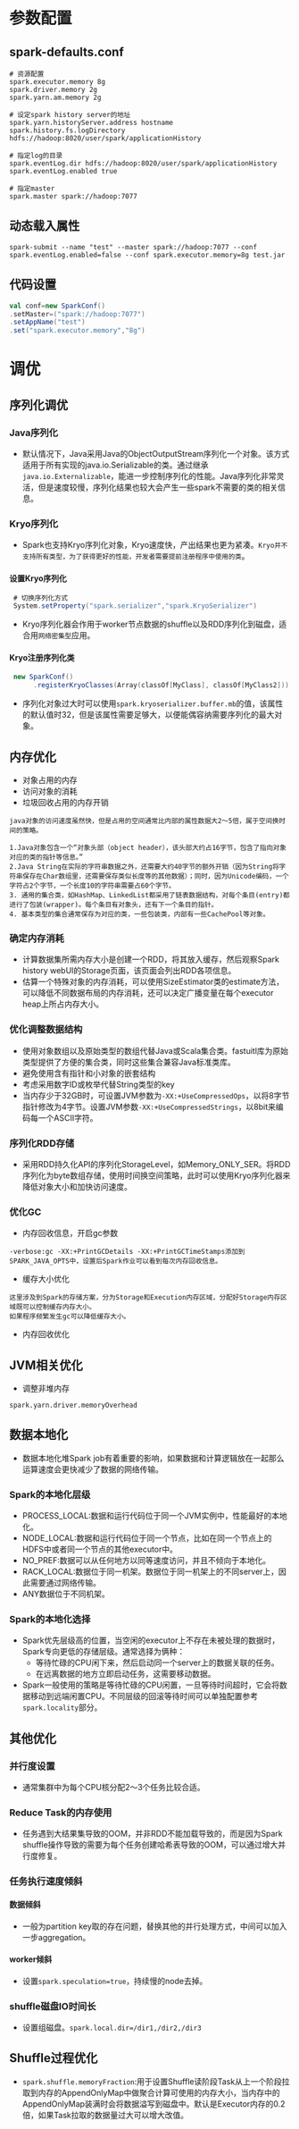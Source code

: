 # 参数配置

## spark-defaults.conf

```properties
# 资源配置
spark.executor.memory 8g
spark.driver.memory 2g
spark.yarn.am.memory 2g

# 设定spark history server的地址
spark.yarn.historyServer.address hostname
spark.history.fs.logDirectory hdfs://hadoop:8020/user/spark/applicationHistory

# 指定log的目录
spark.eventLog.dir hdfs://hadoop:8020/user/spark/applicationHistory
spark.eventLog.enabled true

# 指定master
spark.master spark://hadoop:7077
```

## 动态载入属性

```shell
spark-submit --name "test" --master spark://hadoop:7077 --conf spark.eventLog.enabled=false --conf spark.executor.memory=8g test.jar
```

## 代码设置

```scala
val conf=new SparkConf()
.setMaster=("spark://hadoop:7077")
.setAppName("test")
.set("spark.executor.memory","8g")
```

# 调优

## 序列化调优

### Java序列化

* 默认情况下，Java采用Java的ObjectOutputStream序列化一个对象。该方式适用于所有实现的java.io.Serializable的类。通过继承`java.io.Externalizable`，能进一步控制序列化的性能。Java序列化非常灵活，但是速度较慢，序列化结果也较大会产生一些spark不需要的类的相关信息。

### Kryo序列化

* Spark也支持Kryo序列化对象，Kryo速度快，产出结果也更为紧凑。`Kryo并不支持所有类型，为了获得更好的性能，开发者需要提前注册程序中使用的类`。

#### 设置Kryo序列化

```scala
 # 切换序列化方式
 System.setProperty("spark.serializer","spark.KryoSerializer")
```

* Kryo序列化器会作用于worker节点数据的shuffle以及RDD序列化到磁盘，适合用`网络密集型`应用。

#### Kryo注册序列化类

```scala
 new SparkConf()
      .registerKryoClasses(Array(classOf[MyClass], classOf[MyClass2]))
```

* 序列化对象过大时可以使用`spark.kryoserializer.buffer.mb`的值，该属性的默认值时32，但是该属性需要足够大，以便能偶容纳需要序列化的最大对象。

## 内存优化

* 对象占用的内存
* 访问对象的消耗
* 垃圾回收占用的内存开销

```
java对象的访问速度虽然快，但是占用的空间通常比内部的属性数据大2～5倍，属于空间换时间的策略。

1.Java对象包含一个“对象头部（object header），该头部大约占16字节，包含了指向对象对应的类的指针等信息。”
2.Java String在实际的字符串数据之外，还需要大约40字节的额外开销（因为String将字符串保存在Char数组里，还需要保存类似长度等的其他数据）；同时，因为Unicode编码，一个字符占2个字节，一个长度10的字符串需要占60个字节。
3. 通用的集合类，如HashMap、LinkedList都采用了链表数据结构，对每个条目(entry)都进行了包装(wrapper)。每个条目有对象头，还有下一个条目的指针。
4. 基本类型的集合通常保存为对应的类，一些包装类，内部有一些CachePool等对象。
```

### 确定内存消耗

* 计算数据集所需内存大小是创建一个RDD，将其放入缓存，然后观察Spark history webUI的Storage页面，该页面会列出RDD各项信息。
* 估算一个特殊对象的内存消耗，可以使用SizeEstimator类的estimate方法，可以降低不同数据布局的内存消耗，还可以决定广播变量在每个executor heap上所占内存大小。

### 优化调整数据结构

* 使用对象数组以及原始类型的数组代替Java或Scala集合类。fastuitl库为原始类型提供了方便的集合类，同时这些集合兼容Java标准类库。
* 避免使用含有指针和小对象的嵌套结构
* 考虑采用数字ID或枚举代替String类型的key
* 当内存少于32GB时，可设置JVM参数为`-XX:+UseCompressedOps`，以将8字节指针修改为4字节。设置JVM参数`-XX:+UseCompressedStrings`，以8bit来编码每一个ASCII字符。

### 序列化RDD存储

* 采用RDD持久化API的序列化StorageLevel，如Memory_ONLY_SER。将RDD序列化为byte数组存储，使用时间换空间策略，此时可以使用Kryo序列化器来降低对象大小和加快访问速度。

### 优化GC

* 内存回收信息，开启gc参数

```shell
-verbose:gc -XX:+PrintGCDetails -XX:+PrintGCTimeStamps添加到SPARK_JAVA_OPTS中，设置后Spark作业可以看到每次内存回收信息。
```

* 缓存大小优化

```
这里涉及到Spark的存储方案，分为Storage和Execution内存区域，分配好Storage内存区域既可以控制缓存内存大小。
如果程序频繁发生gc可以降低缓存大小。
```

* 内存回收优化

## JVM相关优化

* 调整非堆内存

```properties
spark.yarn.driver.memoryOverhead
```

## 数据本地化

* 数据本地化堆Spark job有着重要的影响，如果数据和计算逻辑放在一起那么运算速度会更快减少了数据的网络传输。

### Spark的本地化层级

* PROCESS_LOCAL:数据和运行代码位于同一个JVM实例中，性能最好的本地化。
* NODE_LOCAL:数据和运行代码位于同一个节点，比如在同一个节点上的HDFS中或者同一个节点的其他executor中。
* NO_PREF:数据可以从任何地方以同等速度访问，并且不倾向于本地化。
* RACK_LOCAL:数据位于同一机架。数据位于同一机架上的不同server上，因此需要通过网络传输。
* ANY数据位于不同机架。

### Spark的本地化选择

* Spark优先层级高的位置，当空闲的executor上不存在未被处理的数据时，Spark专向更低的存储层级。通常选择为俩种：
  * 等待忙碌的CPU闲下来，然后启动同一个server上的数据关联的任务。
  * 在远离数据的地方立即启动任务，这需要移动数据。
* Spark一般使用的策略是等待忙碌的CPU闲置，一旦等待时间超时，它会将数据移动到远端闲置CPU。不同层级的回滚等待时间可以单独配置参考`spark.locality`部分。

## 其他优化

### 并行度设置

* 通常集群中为每个CPU核分配2～3个任务比较合适。

### Reduce Task的内存使用

* 任务遇到大结果集导致的OOM，并非RDD不能加载导致的，而是因为Spark shuffle操作导致的需要为每个任务创建哈希表导致的OOM，可以通过增大并行度修复。

### 任务执行速度倾斜

#### 数据倾斜

* 一般为partition key取的存在问题，替换其他的并行处理方式，中间可以加入一步aggregation。

#### worker倾斜

* 设置`spark.speculation=true`，持续慢的node去掉。

### shuffle磁盘IO时间长

* 设置组磁盘。`spark.local.dir=/dir1,/dir2,/dir3`

## Shuffle过程优化

* `spark.shuffle.memoryFraction`:用于设置Shuffle读阶段Task从上一个阶段拉取到内存的AppendOnlyMap中做聚合计算可使用的内存大小，当内存中的AppendOnlyMap装满时会将数据溢写到磁盘中。默认是Executor内存的0.2倍，如果Task拉取的数据量过大可以增大改值。
